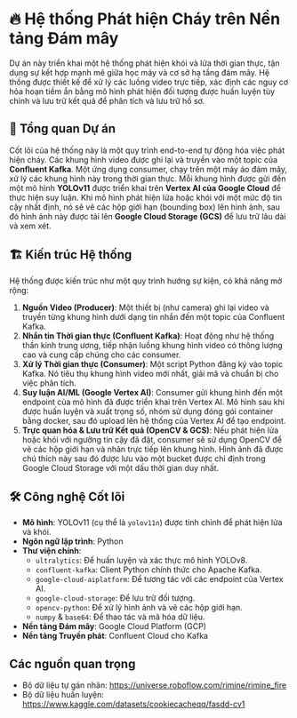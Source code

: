 # 🔥 Hệ thống Phát hiện Cháy trên Nền tảng Đám mây

Dự án này triển khai một hệ thống phát hiện khói và lửa thời gian thực, tận dụng sự kết hợp mạnh mẽ giữa học máy và cơ sở hạ tầng đám mây. Hệ thống được thiết kế để xử lý các luồng video trực tiếp, xác định các nguy cơ hỏa hoạn tiềm ẩn bằng mô hình phát hiện đối tượng được huấn luyện tùy chỉnh và lưu trữ kết quả để phân tích và lưu trữ hồ sơ.

## 📜 Tổng quan Dự án

Cốt lõi của hệ thống này là một quy trình end-to-end tự động hóa việc phát hiện cháy. Các khung hình video được ghi lại và truyền vào một topic của **Confluent Kafka**. Một ứng dụng consumer, chạy trên một máy ảo đám mây, xử lý các khung hình này trong thời gian thực. Mỗi khung hình được gửi đến một mô hình **YOLOv11** được triển khai trên **Vertex AI của Google Cloud** để thực hiện suy luận. Khi mô hình phát hiện lửa hoặc khói với một mức độ tin cậy nhất định, nó sẽ vẽ các hộp giới hạn (bounding box) lên hình ảnh, sau đó hình ảnh này được tải lên **Google Cloud Storage (GCS)** để lưu trữ lâu dài và xem xét.

## 🏗️ Kiến trúc Hệ thống

Hệ thống được kiến trúc như một quy trình hướng sự kiện, có khả năng mở rộng:

1.  **Nguồn Video (Producer)**: Một thiết bị (như camera) ghi lại video và truyền từng khung hình dưới dạng tin nhắn đến một topic của Confluent Kafka.
2.  **Nhắn tin Thời gian thực (Confluent Kafka)**: Hoạt động như hệ thống thần kinh trung ương, tiếp nhận luồng khung hình video có thông lượng cao và cung cấp chúng cho các consumer.
3.  **Xử lý Thời gian thực (Consumer)**: Một script Python đăng ký vào topic Kafka. Nó tiêu thụ khung hình video mới nhất, giải mã và chuẩn bị cho việc phân tích.
4.  **Suy luận AI/ML (Google Vertex AI)**: Consumer gửi khung hình đến một endpoint của mô hình đã được triển khai trên Vertex AI. Mô hình sau khi được huấn luyện và xuất trọng số, nhóm sử dụng đóng gói container bằng docker, sau đó upload lên hệ thống của Vertex AI để tạo endpoint.
5.  **Trực quan hóa & Lưu trữ Kết quả (OpenCV & GCS)**: Nếu phát hiện lửa hoặc khói với ngưỡng tin cậy đã đặt, consumer sẽ sử dụng OpenCV để vẽ các hộp giới hạn và nhãn trực tiếp lên khung hình. Hình ảnh đã được chú thích này sau đó được lưu vào một bucket được chỉ định trong Google Cloud Storage với một dấu thời gian duy nhất.

## 🛠️ Công nghệ Cốt lõi

-   **Mô hình**: YOLOv11 (cụ thể là `yolov11n`) được tinh chỉnh để phát hiện lửa và khói.
-   **Ngôn ngữ lập trình**: Python
-   **Thư viện chính**:
    -   `ultralytics`: Để huấn luyện và xác thực mô hình YOLOv8.
    -   `confluent-kafka`: Client Python chính thức cho Apache Kafka.
    -   `google-cloud-aiplatform`: Để tương tác với các endpoint của Vertex AI.
    -   `google-cloud-storage`: Để lưu trữ đối tượng.
    -   `opencv-python`: Để xử lý hình ảnh và vẽ các hộp giới hạn.
    -   `numpy` & `base64`: Để thao tác và mã hóa dữ liệu.
-   **Nền tảng Đám mây**: Google Cloud Platform (GCP)
-   **Nền tảng Truyền phát**: Confluent Cloud cho Kafka

## Các nguồn quan trọng

- Bộ dữ liệu tự gán nhãn: <https://universe.roboflow.com/rimine/rimine_fire>
- Bộ dữ liệu huấn luyện: <https://www.kaggle.com/datasets/cookiecacheqq/fasdd-cv1>
